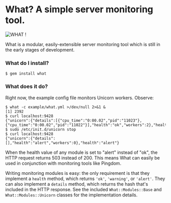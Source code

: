 What? A simple server monitoring tool.
======================================

<img src="http://rwfitzge.github.com/what.png" title="WHAT !">

What is a modular, easily-extensible server monitoring tool which is still in
the early stages of development.

### What do I install?

    $ gem install what

### What does it do?

Right now, the example config file monitors Unicorn workers. Observe:

    $ what -c example/what.yml >/dev/null 2>&1 &
    [1] 2392
    $ curl localhost:9428
    {"unicorn":{"details":[{"cpu_time":"0:00.02","pid":"11023"},{"cpu_time":"0:00.02","pid":"11022"}],"health":"ok","workers":2},"health":"ok"}
    $ sudo /etc/init.d/unicorn stop
    $ curl localhost:9428
    {"unicorn":{"details":[],"health":"alert","workers":0},"health":"alert"}

When the health value of any module is set to "alert" instead of "ok",
the HTTP request returns 503 instead of 200. This means What can easily
be used in conjunction with monitoring tools like Pingdom.

Writing monitoring modules is easy: the only requirement is that they
implement a `health` method, which returns `'ok'`, `'warning'`, or `'alert'`.
They can also implement a `details` method, which returns the hash
that's included in the HTTP response. See the included `What::Modules::Base`
and `What::Modules::Unicorn` classes for the implementation details.